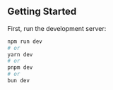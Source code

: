 ## Getting Started 

First, run the development server:

```bash
npm run dev
# or
yarn dev
# or
pnpm dev
# or
bun dev